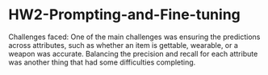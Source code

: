# HW2-Prompting-and-Fine-tuning
Challenges faced: One of the main challenges was ensuring the predictions across attributes, such as whether an item is gettable, wearable, or a weapon was accurate. Balancing the precision and recall for each attribute was another thing that had some difficulties completing. 
